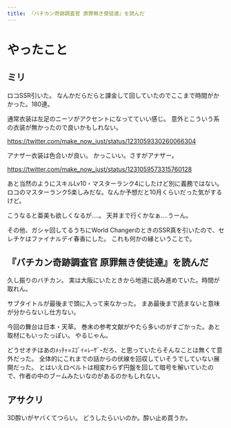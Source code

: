 ```yaml
---
title: 『バチカン奇跡調査官 原罪無き使徒達』を読んだ
---
```


# やったこと

## ミリ

ロコSSR引いた。
なんかだらだらと課金して回していたのでここまで時間がかかった。180連。

通常衣装は左足のニーソがアクセントになってていい感じ。
意外とこういう系の衣装が無かったので良いかもしれない。

<https://twitter.com/make_now_just/status/1231059330260066304>

アナザー衣装は色合いが良い。
かっこいい。さすがアナザー。

<https://twitter.com/make_now_just/status/1231059573315760128>

あと当然のようにスキルLv10・マスターランク4にしたけど別に義務ではない。
ロコのマスターランク5楽しみだな。なんか予想だと10月くらいだった気がするけど。

こうなると亜美も欲しくなるが‥‥。
天井まで行くかなぁ‥‥うーん。

その他、ガシャ回してるうちにWorld ChangerのときのSSR真を引いたので、セレチケはファイナルデイ春香にした。
これも何かの縁ということで。

## 『バチカン奇跡調査官 原罪無き使徒達』を読んだ

久し振りのバチカン。
実は大阪にいたときから地道に読み進めていた。時間が取れん。

サブタイトルが最後まで頭に入って来なかった。
まあ最後まで読まないと意味が分からないし仕方ない。

今回の舞台は日本・天草。
巻末の参考文献がやたら多いのがすごかった。あと取材にもいったっぽい。
やるじゃん。

どうせオチはあのﾒｯﾁｬ=ｽｺﾞｲ=ﾚｰｻﾞｰだろ、と思っていたらそんなことは無くて意外だった。
全体的にこれまでの話からの伏線を回収していそうでしていない展開だった。
とはいえロベルトは相変わらず円盤を回して暗号を解いていたので、作者の中のブームみたいなのがあるのかもしれない。

## アサクリ

3D酔いがヤバくてつらい。
どうしたらいいのか。酔い止め買うか。
